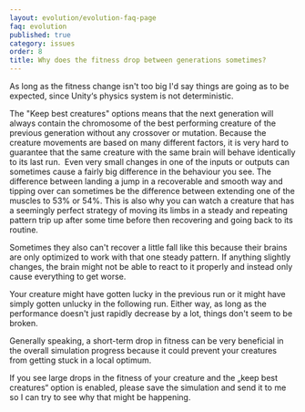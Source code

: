 ```yaml
---
layout: evolution/evolution-faq-page
faq: evolution
published: true
category: issues
order: 8
title: Why does the fitness drop between generations sometimes?
---
```


As long as the fitness change isn't too big I'd say things are going as to be expected, since Unity‘s physics system is not deterministic. 

The "Keep best creatures" options means that the next generation will always contain the chromosome of the best performing creature of the previous generation without any crossover or mutation. Because the creature movements are based on many different factors, it is very hard to guarantee that the same creature with the same brain will behave identically to its last run. 
Even very small changes in one of the inputs or outputs can sometimes cause a fairly big difference in the behaviour you see. The difference between landing a jump in a recoverable and smooth way and tipping over can sometimes be the difference between extending one of the muscles to 53% or 54%. This is also why you can watch a creature that has a seemingly perfect strategy of moving its limbs in a steady and repeating pattern trip up after some time before then recovering and going back to its routine. 

Sometimes they also can't recover a little fall like this because their brains are only optimized to work with that one steady pattern. If anything slightly changes, the brain might not be able to react to it properly and instead only cause everything to get worse. 

Your creature might have gotten lucky in the previous run or it might have simply gotten unlucky in the following run. Either way, as long as the performance doesn't just rapidly decrease by a lot, things don't seem to be broken.

Generally speaking, a short-term drop in fitness can be very beneficial in the overall simulation progress because it could prevent your creatures from getting stuck in a local optimum. 

If you see large drops in the fitness of your creature and the „keep best creatures“ option is enabled, please save the simulation and send it to me so I can try to see why that might be happening.